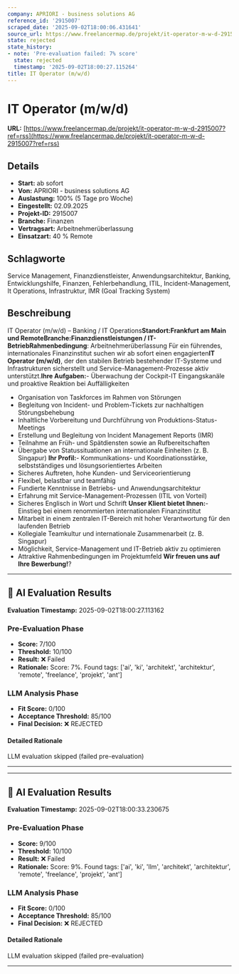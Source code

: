 ```yaml
---
company: APRIORI - business solutions AG
reference_id: '2915007'
scraped_date: '2025-09-02T18:00:06.431641'
source_url: https://www.freelancermap.de/projekt/it-operator-m-w-d-2915007?ref=rss
state: rejected
state_history:
- note: 'Pre-evaluation failed: 7% score'
  state: rejected
  timestamp: '2025-09-02T18:00:27.115264'
title: IT Operator (m/w/d)
---
```



# IT Operator (m/w/d)
**URL:** [https://www.freelancermap.de/projekt/it-operator-m-w-d-2915007?ref=rss](https://www.freelancermap.de/projekt/it-operator-m-w-d-2915007?ref=rss)
## Details
- **Start:** ab sofort
- **Von:** APRIORI - business solutions AG
- **Auslastung:** 100% (5 Tage pro Woche)
- **Eingestellt:** 02.09.2025
- **Projekt-ID:** 2915007
- **Branche:** Finanzen
- **Vertragsart:** Arbeitnehmerüberlassung
- **Einsatzart:** 40
                                                % Remote

## Schlagworte
Service Management, Finanzdienstleister, Anwendungsarchitektur, Banking, Entwicklungshilfe, Finanzen, Fehlerbehandlung, ITIL, Incident-Management, It Operations, Infrastruktur, IMR (Goal Tracking System)

## Beschreibung
IT Operator (m/w/d) – Banking / IT Operations**Standort:**Frankfurt am Main und Remote**Branche:**Finanzdienstleistungen / IT-Betrieb**Rahmenbedingung**: Arbeitnehmerüberlassung
Für ein führendes, internationales Finanzinstitut suchen wir ab sofort einen engagierten**IT Operator (m/w/d)**, der den stabilen Betrieb bestehender IT-Systeme und Infrastrukturen sicherstellt und Service-Management-Prozesse aktiv unterstützt.**Ihre Aufgaben:**- Überwachung der Cockpit-IT Eingangskanäle und proaktive Reaktion bei Auffälligkeiten
- Organisation von Taskforces im Rahmen von Störungen
- Begleitung von Incident- und Problem-Tickets zur nachhaltigen Störungsbehebung
- Inhaltliche Vorbereitung und Durchführung von Produktions-Status-Meetings
- Erstellung und Begleitung von Incident Management Reports (IMR)
- Teilnahme an Früh- und Spätdiensten sowie an Rufbereitschaften
- Übergabe von Statussituationen an internationale Einheiten (z. B. Singapur)
**Ihr Profil:**- Kommunikations- und Koordinationsstärke, selbstständiges und lösungsorientiertes Arbeiten
- Sicheres Auftreten, hohe Kunden- und Serviceorientierung
- Flexibel, belastbar und teamfähig
- Fundierte Kenntnisse in Betriebs- und Anwendungsarchitektur
- Erfahrung mit Service-Management-Prozessen (ITIL von Vorteil)
- Sicheres Englisch in Wort und Schrift
**Unser Klient bietet Ihnen:**- Einstieg bei einem renommierten internationalen Finanzinstitut
- Mitarbeit in einem zentralen IT-Bereich mit hoher Verantwortung für den laufenden Betrieb
- Kollegiale Teamkultur und internationale Zusammenarbeit (z. B. Singapur)
- Möglichkeit, Service-Management und IT-Betrieb aktiv zu optimieren
- Attraktive Rahmenbedingungen im Projektumfeld
**Wir freuen uns auf Ihre Bewerbung!**?

---

## 🤖 AI Evaluation Results

**Evaluation Timestamp:** 2025-09-02T18:00:27.113162

### Pre-Evaluation Phase
- **Score:** 7/100
- **Threshold:** 10/100
- **Result:** ❌ Failed
- **Rationale:** Score: 7%. Found tags: ['ai', 'ki', 'architekt', 'architektur', 'remote', 'freelance', 'projekt', 'ant']

### LLM Analysis Phase
- **Fit Score:** 0/100
- **Acceptance Threshold:** 85/100
- **Final Decision:** ❌ REJECTED

#### Detailed Rationale
LLM evaluation skipped (failed pre-evaluation)

---


---

## 🤖 AI Evaluation Results

**Evaluation Timestamp:** 2025-09-02T18:00:33.230675

### Pre-Evaluation Phase
- **Score:** 9/100
- **Threshold:** 10/100
- **Result:** ❌ Failed
- **Rationale:** Score: 9%. Found tags: ['ai', 'ki', 'llm', 'architekt', 'architektur', 'remote', 'freelance', 'projekt', 'ant']

### LLM Analysis Phase
- **Fit Score:** 0/100
- **Acceptance Threshold:** 85/100
- **Final Decision:** ❌ REJECTED

#### Detailed Rationale
LLM evaluation skipped (failed pre-evaluation)

---
